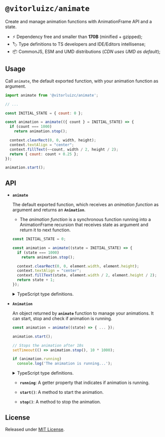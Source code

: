 # `@vitorluizc/animate`

Create and manage animation functions with AnimationFrame API and a state.

- :zap: Dependency free and smaller than **170B** (minified + gzipped);
- :label: Type definitions to TS developers and IDE/Editors intellisense;
- :package: CommonJS, ESM and UMD distributions (_CDN uses UMD as default_);

## Usage

Call `animate`, the default exported function, with your animation function as argument.

```js
import animate from '@vitorluizc/animate';

// ...

const INITIAL_STATE = { count: 0 };

const animation = animate(({ count } = INITIAL_STATE) => {
  if (count === 1000)
    return animation.stop();

  context.clearRect(0, 0, width, height);
  context.textAlign = "center";
  context.fillText(~~count, width / 2, height / 2);
  return { count: count + 0.25 };
});

animation.start();
```

## API

- **`animate`**

  The default exported function, which receives an _animation function_ as argument and returns an **`Animation`**.

  - The _animation function_ is a synchronous function running into a AnimationFrame recursion that receives state as argument and return it to next function.

  ```js
  const INITIAL_STATE = 0;

  const animation = animate((state = INITIAL_STATE) => {
    if (state === 1000)
      return animation.stop();

    context.clearRect(0, 0, element.width, element.height);
    context.textAlign = "center";
    context.fillText(state, element.width / 2, element.height / 2);
    return state + 1;
  });
  ```

  <details>
    <summary>TypeScript type definitions.</summary>

  <br />

  ```ts
  declare const animate: <S>(animation: (state: S | undefined) => S) => Animation;

  export default animate;
  ```
  </details>

- **`Animation`**

  An object returned by **`animate`** function to manage your animations. It can start, stop and check if animation is running.

  ```js
  const animation = animate((state) => { ... });

  animation.start();

  // Stops the animation after 10s
  setTimeout(() => animation.stop(), 10 * 1000);

  if (animation.running)
    console.log('The animation is running...');
  ```

  <details>
    <summary>TypeScript type definitions.</summary>

  <br />

  ```ts
  export interface Animation {
    readonly running: boolean;
    stop (): void;
    start (): void;
  }
  ```
  </details>

  - **`running`**: A getter property that indicates if animation is running.

  - **`start()`**: A method to start the animation.

  - **`stop()`**: A method to stop the animation.

## License

Released under [MIT License](./LICENSE).
